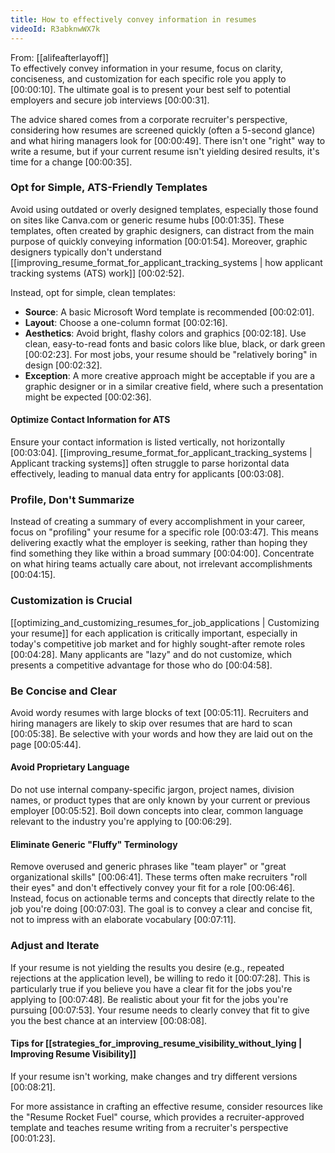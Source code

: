 ```yaml
---
title: How to effectively convey information in resumes
videoId: R3abknwWX7k
---
```


From: [[alifeafterlayoff]] <br/> 
To effectively convey information in your resume, focus on clarity, conciseness, and customization for each specific role you apply to <a class="yt-timestamp" data-t="00:00:10">[00:00:10]</a>. The ultimate goal is to present your best self to potential employers and secure job interviews <a class="yt-timestamp" data-t="00:00:31">[00:00:31]</a>.

The advice shared comes from a corporate recruiter's perspective, considering how resumes are screened quickly (often a 5-second glance) and what hiring managers look for <a class="yt-timestamp" data-t="00:00:49">[00:00:49]</a>. There isn't one "right" way to write a resume, but if your current resume isn't yielding desired results, it's time for a change <a class="yt-timestamp" data-t="00:00:35">[00:00:35]</a>.

### Opt for Simple, ATS-Friendly Templates

Avoid using outdated or overly designed templates, especially those found on sites like Canva.com or generic resume hubs <a class="yt-timestamp" data-t="00:01:35">[00:01:35]</a>. These templates, often created by graphic designers, can distract from the main purpose of quickly conveying information <a class="yt-timestamp" data-t="00:01:54">[00:01:54]</a>. Moreover, graphic designers typically don't understand [[improving_resume_format_for_applicant_tracking_systems | how applicant tracking systems (ATS) work]] <a class="yt-timestamp" data-t="00:02:52">[00:02:52]</a>.

Instead, opt for simple, clean templates:
*   **Source**: A basic Microsoft Word template is recommended <a class="yt-timestamp" data-t="00:02:01">[00:02:01]</a>.
*   **Layout**: Choose a one-column format <a class="yt-timestamp" data-t="00:02:16">[00:02:16]</a>.
*   **Aesthetics**: Avoid bright, flashy colors and graphics <a class="yt-timestamp" data-t="00:02:18">[00:02:18]</a>. Use clean, easy-to-read fonts and basic colors like blue, black, or dark green <a class="yt-timestamp" data-t="00:02:23">[00:02:23]</a>. For most jobs, your resume should be "relatively boring" in design <a class="yt-timestamp" data-t="00:02:32">[00:02:32]</a>.
*   **Exception**: A more creative approach might be acceptable if you are a graphic designer or in a similar creative field, where such a presentation might be expected <a class="yt-timestamp" data-t="00:02:36">[00:02:36]</a>.

#### Optimize Contact Information for ATS

Ensure your contact information is listed vertically, not horizontally <a class="yt-timestamp" data-t="00:03:04">[00:03:04]</a>. [[improving_resume_format_for_applicant_tracking_systems | Applicant tracking systems]] often struggle to parse horizontal data effectively, leading to manual data entry for applicants <a class="yt-timestamp" data-t="00:03:08">[00:03:08]</a>.

### Profile, Don't Summarize

Instead of creating a summary of every accomplishment in your career, focus on "profiling" your resume for a specific role <a class="yt-timestamp" data-t="00:03:47">[00:03:47]</a>. This means delivering exactly what the employer is seeking, rather than hoping they find something they like within a broad summary <a class="yt-timestamp" data-t="00:04:00">[00:04:00]</a>. Concentrate on what hiring teams actually care about, not irrelevant accomplishments <a class="yt-timestamp" data-t="00:04:15">[00:04:15]</a>.

### Customization is Crucial

[[optimizing_and_customizing_resumes_for_job_applications | Customizing your resume]] for each application is critically important, especially in today's competitive job market and for highly sought-after remote roles <a class="yt-timestamp" data-t="00:04:28">[00:04:28]</a>. Many applicants are "lazy" and do not customize, which presents a competitive advantage for those who do <a class="yt-timestamp" data-t="00:04:58">[00:04:58]</a>.

### Be Concise and Clear

Avoid wordy resumes with large blocks of text <a class="yt-timestamp" data-t="00:05:11">[00:05:11]</a>. Recruiters and hiring managers are likely to skip over resumes that are hard to scan <a class="yt-timestamp" data-t="00:05:38">[00:05:38]</a>. Be selective with your words and how they are laid out on the page <a class="yt-timestamp" data-t="00:05:44">[00:05:44]</a>.

#### Avoid Proprietary Language

Do not use internal company-specific jargon, project names, division names, or product types that are only known by your current or previous employer <a class="yt-timestamp" data-t="00:05:52">[00:05:52]</a>. Boil down concepts into clear, common language relevant to the industry you're applying to <a class="yt-timestamp" data-t="00:06:29">[00:06:29]</a>.

#### Eliminate Generic "Fluffy" Terminology

Remove overused and generic phrases like "team player" or "great organizational skills" <a class="yt-timestamp" data-t="00:06:41">[00:06:41]</a>. These terms often make recruiters "roll their eyes" and don't effectively convey your fit for a role <a class="yt-timestamp" data-t="00:06:46">[00:06:46]</a>. Instead, focus on actionable terms and concepts that directly relate to the job you're doing <a class="yt-timestamp" data-t="00:07:03">[00:07:03]</a>. The goal is to convey a clear and concise fit, not to impress with an elaborate vocabulary <a class="yt-timestamp" data-t="00:07:11">[00:07:11]</a>.

### Adjust and Iterate

If your resume is not yielding the results you desire (e.g., repeated rejections at the application level), be willing to redo it <a class="yt-timestamp" data-t="00:07:28">[00:07:28]</a>. This is particularly true if you believe you have a clear fit for the jobs you're applying to <a class="yt-timestamp" data-t="00:07:48">[00:07:48]</a>. Be realistic about your fit for the jobs you're pursuing <a class="yt-timestamp" data-t="00:07:53">[00:07:53]</a>. Your resume needs to clearly convey that fit to give you the best chance at an interview <a class="yt-timestamp" data-t="00:08:08">[00:08:08]</a>.

<div class="callout important">
    <h4>Tips for [[strategies_for_improving_resume_visibility_without_lying | Improving Resume Visibility]]</h4>
    <p>If your resume isn't working, make changes and try different versions <a class="yt-timestamp" data-t="00:08:21">[00:08:21]</a>.</p>
</div>

For more assistance in crafting an effective resume, consider resources like the "Resume Rocket Fuel" course, which provides a recruiter-approved template and teaches resume writing from a recruiter's perspective <a class="yt-timestamp" data-t="00:01:23">[00:01:23]</a>.